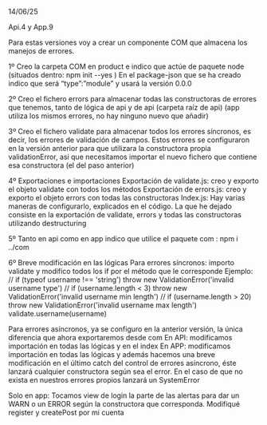 14/06/25
 
Api.4 y App.9

Para estas versiones voy a crear un componente COM que almacena los manejos de errores.

1º Creo la carpeta COM en product e indico que actúe de paquete node (situados dentro: npm init --yes  )
En el package-json que se ha creado indico que será “type”:”module” y usará la versión 0.0.0

2º Creo el fichero errors para almacenar todas las constructoras de errores que tenemos, tanto de lógica de api y de api (carpeta raíz de api)
(app utiliza los mismos errores, no hay ninguno nuevo que añadir) 

3º Creo el fichero validate para almacenar todos los errores síncronos, es decir, los errores de validación de campos. Estos errores se configuraron en la versión anterior para que utilizara la constructora propia validationError, asi que necesitamos importar el nuevo fichero que contiene esa constructora (el del paso anterior) 

4º Exportaciones e importaciones
    Exportación de validate.js: creo y exporto el objeto validate con todos los métodos
    Exportación de errors.js: creo y exporto el objeto errors con todas las constructoras
    Index.js: 
        Hay varias maneras de configurarlo, explicados en el código. 
        La que he dejado consiste en la exportación de validate, errors y todas las constructoras utilizando destructuring

5º Tanto en api como en app indico que utilice el paquete com : npm i ../com

6º Breve modificación en las lógicas 
Para errores síncronos: importo validate y modifico todos los if por el método que le corresponde
Ejemplo: 
   // if (typeof username !== 'string') throw new ValidationError('invalid username type')
   // if (username.length < 3) throw new ValidationError('invalid username min length')
   // if (username.length > 20) throw new ValidationError('invalid username max length')
    validate.username(username)

Para errores asíncronos, ya se configuro en la anterior versión, la única diferencia que ahora exportaremos desde com 
    En API: modificamos importación en todas las lógicas y en el index
    En APP: modificamos importación en todas las lógicas y además hacemos una breve modificación en el último catch del control de errores asíncrono, éste lanzará cualquier constructora según sea el error. En el caso de que no exista en nuestros errores propios lanzará un SystemError


Solo en app: 
Tocamos view de login la parte de las alertas para dar un WARN o un ERROR según la constructora que corresponda. 
Modifiqué register y createPost por mi cuenta